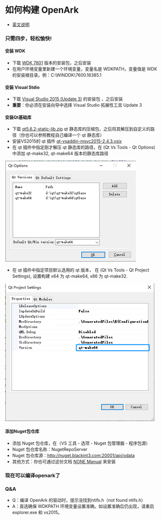 # 如何构建 OpenArk

* [英文说明](build-openark.md)

### 只需四步，轻松愉快!

#### 安装 WDK
- 下载 [WDK 7601](http://nuget.blackint3.com:20001/wdk71.iso) 版本的安装包，之后安装
- 在用户环境变量里新建一个环境变量，变量名是 WDKPATH，变量值是 WDK 的安装根目录。例：C:\WINDDK\7600.16385.1

#### 安装 Visual Stdio
- 下载 [Visual Studio 2015 (Update 3)](http://nuget.blackint3.com:20001/vs2015.iso) 的安装包 ，之后安装
- **重要**：你必须在安装向导中选择 Visual Studio 拓展性工具 Update 3

#### 安装Qt基础库
- 下载 [qt5.6.2-static-lib.zip](http://nuget.blackint3.com:20001/qt5.6.2-static-lib.zip) qt 静态库的压缩包，之后将其解压到自定义的路径（你也可以参照教程自己编译一个 qt 静态库）
- 安装VS2015的 qt 插件 [qt-vsaddin-msvc2015-2.4.3.vsix](http://nuget.blackint3.com:20001/qt-vsaddin-msvc2015-2.4.3.vsix)
- 在 qt 插件中指定刚才解压 qt 静态库的路径，在 (Qt Vs Tools - Qt Options) 中添加 qt-make32, qt-make64 版本的静态库路径

![](material/set-qt-version.png)

- 在 qt 插件中指定项目默认选用的 qt 版本， 在 (Qt Vs Tools - Qt Project Settings), 设置构建 x64 为 qt-make64, x86 为 qt-make32. 

![](material/set-qt-project.jpg)

#### 添加Nuget包仓库
- 添加 Nuget 包仓库，在（VS 工具 - 选项 - Nuget 包管理器 - 程序包源）
- Nuget 包仓库名称：NugetRepoServer
- Nuget 包仓库源：http://nuget.blackint3.com:20001/api/odata
- 其他方式：你也可通过这份文档 [NONE Manual](https://github.com/BlackINT3/none) 来安装

### 现在可以编译openark了

### Q&A
* Q：编译 OpenArk 的驱动时，提示没找到ntifs.h（not found ntifs.h）
* A：首选确保 WDKPATH 环境变量设置准确。如设置准确后仍出现，请重启 explorer.exe 和 vs2015。